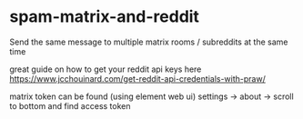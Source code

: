 # spam-matrix-and-reddit
Send the same message to multiple matrix rooms / subreddits at the same time

great guide on how to get your reddit api keys here https://www.jcchouinard.com/get-reddit-api-credentials-with-praw/

matrix token can be found (using element web ui) settings -> about -> scroll to bottom and find access token

